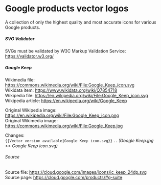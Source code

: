 # Google products vector logos
A collection of only the highest quality and most accurate icons for various Google products.

##### SVG Validator  
SVGs must be validated by W3C Markup Validation Service:  
https://validator.w3.org/

##### Google Keep  
Wikimedia file: https://commons.wikimedia.org/wiki/File:Google_Keep_icon.svg  
Wikidata item: https://www.wikidata.org/wiki/Q7854718  
Wikipedia file: https://en.wikipedia.org/wiki/File:Google_Keep_icon.svg  
Wikipedia article: https://en.wikipedia.org/wiki/Google_Keep  

Original Wikipedia image: https://en.wikipedia.org/wiki/File:Google_Keep_icon.png  
Original Wikimedia image: https://commons.wikimedia.org/wiki/File:Google_Keep.jpg  

Changes:  
`{{Vector version available|Google Keep icon.svg}}`
  . . _(Google Keep.jpg >> Google Keep icon.svg)_

###### Source
Source file: https://cloud.google.com/images/icons/ic_keep_24dp.svg  
Source page: https://cloud.google.com/products/#g-suite  
